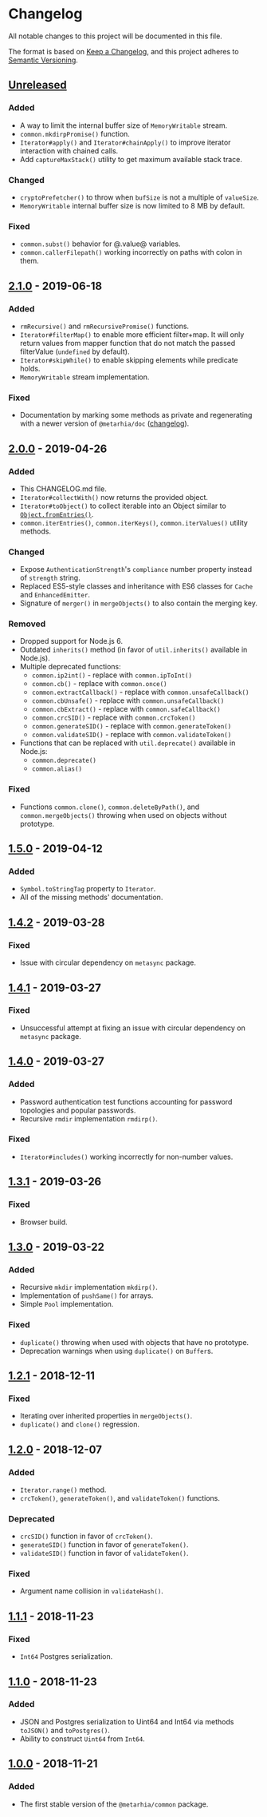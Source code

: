 # Changelog

All notable changes to this project will be documented in this file.

The format is based on [Keep a Changelog](https://keepachangelog.com/en/1.0.0/),
and this project adheres to
[Semantic Versioning](https://semver.org/spec/v2.0.0.html).

## [Unreleased][unreleased]

### Added

- A way to limit the internal buffer size of `MemoryWritable` stream.
- `common.mkdirpPromise()` function.
- `Iterator#apply()` and `Iterator#chainApply()` to improve iterator
  interaction with chained calls.
- Add `captureMaxStack()` utility to get maximum available stack trace.

### Changed

- `cryptoPrefetcher()` to throw when `bufSize` is not a multiple of
  `valueSize`.
- `MemoryWritable` internal buffer size is now limited to 8 MB by default.

### Fixed

- `common.subst()` behavior for @.value@ variables.
- `common.callerFilepath()` working incorrectly on paths with colon in them.

## [2.1.0][] - 2019-06-18

### Added

- `rmRecursive()` and `rmRecursivePromise()` functions.
- `Iterator#filterMap()` to enable more efficient filter+map. It will only
  return values from mapper function that do not match the passed
  filterValue (`undefined` by default).
- `Iterator#skipWhile()` to enable skipping elements while predicate holds.
- `MemoryWritable` stream implementation.

### Fixed

- Documentation by marking some methods as private and regenerating with a newer
  version of `@metarhia/doc`
  ([changelog](https://github.com/metarhia/metadoc/blob/master/CHANGELOG.md#056---2019-05-31)).

## [2.0.0][] - 2019-04-26

### Added

- This CHANGELOG.md file.
- `Iterator#collectWith()` now returns the provided object.
- `Iterator#toObject()` to collect iterable into an Object similar to
  [`Object.fromEntries()`](https://developer.mozilla.org/en-US/docs/Web/JavaScript/Reference/Global_Objects/Object/fromEntries).
- `common.iterEntries()`, `common.iterKeys()`, `common.iterValues()` utility
  methods.

### Changed

- Expose `AuthenticationStrength`'s `compliance` number property instead of
  `strength` string.
- Replaced ES5-style classes and inheritance with ES6 classes for `Cache` and
  `EnhancedEmitter`.
- Signature of `merger()` in `mergeObjects()` to also contain the merging key.

### Removed

- Dropped support for Node.js 6.
- Outdated `inherits()` method (in favor of `util.inherits()` available in
  Node.js).
- Multiple deprecated functions:
  - `common.ip2int()` - replace with `common.ipToInt()`
  - `common.cb()` - replace with `common.once()`
  - `common.extractCallback()` - replace with `common.unsafeCallback()`
  - `common.cbUnsafe()` - replace with `common.unsafeCallback()`
  - `common.cbExtract()` - replace with `common.safeCallback()`
  - `common.crcSID()` - replace with `common.crcToken()`
  - `common.generateSID()` - replace with `common.generateToken()`
  - `common.validateSID()` - replace with `common.validateToken()`
- Functions that can be replaced with `util.deprecate()` available in Node.js:
  - `common.deprecate()`
  - `common.alias()`

### Fixed

- Functions `common.clone()`, `common.deleteByPath()`, and
  `common.mergeObjects()` throwing when used on objects without prototype.

## [1.5.0][] - 2019-04-12

### Added

- `Symbol.toStringTag` property to `Iterator`.
- All of the missing methods' documentation.

## [1.4.2][] - 2019-03-28

### Fixed

- Issue with circular dependency on `metasync` package.

## [1.4.1][] - 2019-03-27

### Fixed

- Unsuccessful attempt at fixing an issue with circular dependency on
  `metasync` package.

## [1.4.0][] - 2019-03-27

### Added

- Password authentication test functions accounting for password topologies and
  popular passwords.
- Recursive `rmdir` implementation `rmdirp()`.

### Fixed

- `Iterator#includes()` working incorrectly for non-number values.

## [1.3.1][] - 2019-03-26

### Fixed

- Browser build.

## [1.3.0][] - 2019-03-22

### Added

- Recursive `mkdir` implementation `mkdirp()`.
- Implementation of `pushSame()` for arrays.
- Simple `Pool` implementation.

### Fixed

- `duplicate()` throwing when used with objects that have no prototype.
- Deprecation warnings when using `duplicate()` on `Buffer`s.

## [1.2.1][] - 2018-12-11

### Fixed

- Iterating over inherited properties in `mergeObjects()`.
- `duplicate()` and `clone()` regression.

## [1.2.0][] - 2018-12-07

### Added

- `Iterator.range()` method.
- `crcToken()`, `generateToken()`, and `validateToken()` functions.

### Deprecated

- `crcSID()` function in favor of `crcToken()`.
- `generateSID()` function in favor of `generateToken()`.
- `validateSID()` function in favor of `validateToken()`.

### Fixed

- Argument name collision in `validateHash()`.

## [1.1.1][] - 2018-11-23

### Fixed

- `Int64` Postgres serialization.

## [1.1.0][] - 2018-11-23

### Added

- JSON and Postgres serialization to Uint64 and Int64 via methods `toJSON()`
  and `toPostgres()`.
- Ability to construct `Uint64` from `Int64`.

## [1.0.0][] - 2018-11-21

### Added

- The first stable version of the `@metarhia/common` package.

[unreleased]: https://github.com/metarhia/common/compare/v2.1.0...HEAD
[2.1.0]: https://github.com/metarhia/common/compare/v2.0.0...v2.1.0
[2.0.0]: https://github.com/metarhia/common/compare/v1.5.0...v2.0.0
[1.5.0]: https://github.com/metarhia/common/compare/v1.4.2...v1.5.0
[1.4.2]: https://github.com/metarhia/common/compare/v1.4.1...v1.4.2
[1.4.1]: https://github.com/metarhia/common/compare/v1.4.0...v1.4.1
[1.4.0]: https://github.com/metarhia/common/compare/v1.3.1...v1.4.0
[1.3.1]: https://github.com/metarhia/common/compare/v1.3.0...v1.3.1
[1.3.0]: https://github.com/metarhia/common/compare/v1.2.1...v1.3.0
[1.2.1]: https://github.com/metarhia/common/compare/v1.2.0...v1.2.1
[1.2.0]: https://github.com/metarhia/common/compare/v1.1.1...v1.2.0
[1.1.1]: https://github.com/metarhia/common/compare/v1.1.0...v1.1.1
[1.1.0]: https://github.com/metarhia/common/compare/v1.0.0...v1.1.0
[1.0.0]: https://github.com/metarhia/common/releases/tag/v1.0.0
